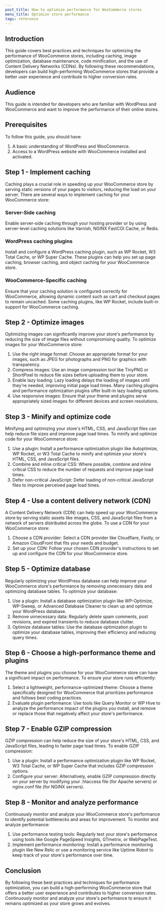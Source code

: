 ```yaml
---
post_title: How to optimize performance for WooCommerce stores
menu_title: Optimize store performance
tags: reference
---
```


## Introduction

This guide covers best practices and techniques for optimizing the performance of WooCommerce stores, including caching, image optimization, database maintenance, code minification, and the use of Content Delivery Networks (CDNs). By following these recommendations, developers can build high-performing WooCommerce stores that provide a better user experience and contribute to higher conversion rates.

## Audience

This guide is intended for developers who are familiar with WordPress and WooCommerce and want to improve the performance of their online stores.

## Prerequisites

To follow this guide, you should have:

1. A basic understanding of WordPress and WooCommerce.
2. Access to a WordPress website with WooCommerce installed and activated.

## Step 1 - Implement caching

Caching plays a crucial role in speeding up your WooCommerce store by serving static versions of your pages to visitors, reducing the load on your server. There are several ways to implement caching for your WooCommerce store:

### Server-Side caching

Enable server-side caching through your hosting provider or by using server-level caching solutions like Varnish, NGINX FastCGI Cache, or Redis.

### WordPress caching plugins

Install and configure a WordPress caching plugin, such as WP Rocket, W3 Total Cache, or WP Super Cache. These plugins can help you set up page caching, browser caching, and object caching for your WooCommerce store.

### WooCommerce-Specific caching

Ensure that your caching solution is configured correctly for WooCommerce, allowing dynamic content such as cart and checkout pages to remain uncached. Some caching plugins, like WP Rocket, include built-in support for WooCommerce caching.

## Step 2 - Optimize images

Optimizing images can significantly improve your store's performance by reducing the size of image files without compromising quality. To optimize images for your WooCommerce store:

1. Use the right image format: Choose an appropriate format for your images, such as JPEG for photographs and PNG for graphics with transparency.
2. Compress images: Use an image compression tool like TinyPNG or ShortPixel to reduce file sizes before uploading them to your store.
3. Enable lazy loading: Lazy loading delays the loading of images until they're needed, improving initial page load times. Many caching plugins and performance optimization plugins offer built-in lazy loading options.
4. Use responsive images: Ensure that your theme and plugins serve appropriately sized images for different devices and screen resolutions.

## Step 3 - Minify and optimize code

Minifying and optimizing your store's HTML, CSS, and JavaScript files can help reduce file sizes and improve page load times. To minify and optimize code for your WooCommerce store:

1. Use a plugin: Install a performance optimization plugin like Autoptimize, WP Rocket, or W3 Total Cache to minify and optimize your store's HTML, CSS, and JavaScript files.
2. Combine and inline critical CSS: Where possible, combine and inline critical CSS to reduce the number of requests and improve page load times.
3. Defer non-critical JavaScript: Defer loading of non-critical JavaScript files to improve perceived page load times.

## Step 4 - Use a content delivery network (CDN)

A Content Delivery Network (CDN) can help speed up your WooCommerce store by serving static assets like images, CSS, and JavaScript files from a network of servers distributed across the globe. To use a CDN for your WooCommerce store:

1. Choose a CDN provider: Select a CDN provider like Cloudflare, Fastly, or Amazon CloudFront that fits your needs and budget.
2. Set up your CDN: Follow your chosen CDN provider's instructions to set up and configure the CDN for your WooCommerce store.

## Step 5 - Optimize database

Regularly optimizing your WordPress database can help improve your WooCommerce store's performance by removing unnecessary data and optimizing database tables. To optimize your database:

1. Use a plugin: Install a database optimization plugin like WP-Optimize, WP-Sweep, or Advanced Database Cleaner to clean up and optimize your WordPress database.
2. Remove unnecessary data: Regularly delete spam comments, post revisions, and expired transients to reduce database clutter.
3. Optimize database tables: Use the database optimization plugin to optimize your database tables, improving their efficiency and reducing query times.

## Step 6 - Choose a high-performance theme and plugins

The theme and plugins you choose for your WooCommerce store can have a significant impact on performance. To ensure your store runs efficiently:

1. Select a lightweight, performance-optimized theme: Choose a theme specifically designed for WooCommerce that prioritizes performance and follows best coding practices.
2. Evaluate plugin performance: Use tools like Query Monitor or WP Hive to analyze the performance impact of the plugins you install, and remove or replace those that negatively affect your store's performance.

## Step 7 - Enable GZIP compression

GZIP compression can help reduce the size of your store's HTML, CSS, and JavaScript files, leading to faster page load times. To enable GZIP compression:

1. Use a plugin: Install a performance optimization plugin like WP Rocket, W3 Total Cache, or WP Super Cache that includes GZIP compression options.
2. Configure your server: Alternatively, enable GZIP compression directly on your server by modifying your .htaccess file (for Apache servers) or nginx.conf file (for NGINX servers).

## Step 8 - Monitor and analyze performance

Continuously monitor and analyze your WooCommerce store's performance to identify potential bottlenecks and areas for improvement. To monitor and analyze performance:

1. Use performance testing tools: Regularly test your store's performance using tools like Google PageSpeed Insights, GTmetrix, or WebPageTest.
2. Implement performance monitoring: Install a performance monitoring plugin like New Relic or use a monitoring service like Uptime Robot to keep track of your store's performance over time.

## Conclusion

By following these best practices and techniques for performance optimization, you can build a high-performing WooCommerce store that offers a better user experience and contributes to higher conversion rates. Continuously monitor and analyze your store's performance to ensure it remains optimized as your store grows and evolves.
